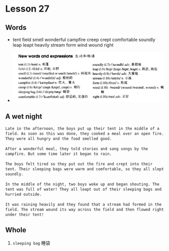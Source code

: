 # Lesson 27

## Words

- tent field smell wonderful campfire creep crept comfortable soundly leap leapt heavily stream form wind wound right

- ![Words](../../../Images/Part2/03/words-27.png)

## A wet night

```
Late in the afternoon, the boys put up their tent in the middle of a field. As soon as this was done, they cooked a meal over an open fire. They were all hungry and the food smelled good.

After a wonderful meal, they told stories and sang songs by the campfire. But some time later it began to rain.

The boys felt tired so they put out the fire and crept into their tent. Their sleeping bags were warm and comfortable, so they all slept soundly.

In the middle of the night, two boys woke up and began shouting. The tent was full of water! They all leapt out of their sleeping bags and hurried outside.

It was raining heavily and they found that a stream had formed in the field. The stream wound its way across the field and then flowed right under their tent!
```

## Whole

1. `sleeping bag` 睡袋
